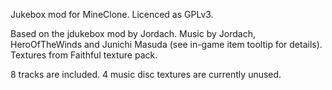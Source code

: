 Jukebox mod for MineClone.
Licenced as GPLv3.

Based on the jdukebox mod by Jordach.
Music by Jordach, HeroOfTheWinds and Junichi Masuda
(see in-game item tooltip for details).
Textures from Faithful texture pack.

8 tracks are included.
4 music disc textures are currently unused.

